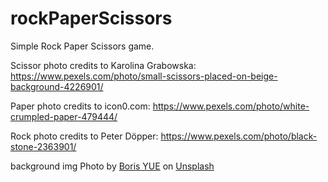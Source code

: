 # rockPaperScissors
Simple Rock Paper Scissors game.

Scissor photo credits to Karolina Grabowska: https://www.pexels.com/photo/small-scissors-placed-on-beige-background-4226901/

Paper photo credits to icon0.com: https://www.pexels.com/photo/white-crumpled-paper-479444/

Rock photo credits to Peter Döpper: https://www.pexels.com/photo/black-stone-2363901/

background img Photo by <a href="https://unsplash.com/@ybs9641?utm_source=unsplash&utm_medium=referral&utm_content=creditCopyText">Boris YUE</a> on <a href="https://unsplash.com/s/photos/arena?utm_source=unsplash&utm_medium=referral&utm_content=creditCopyText">Unsplash</a>
  
